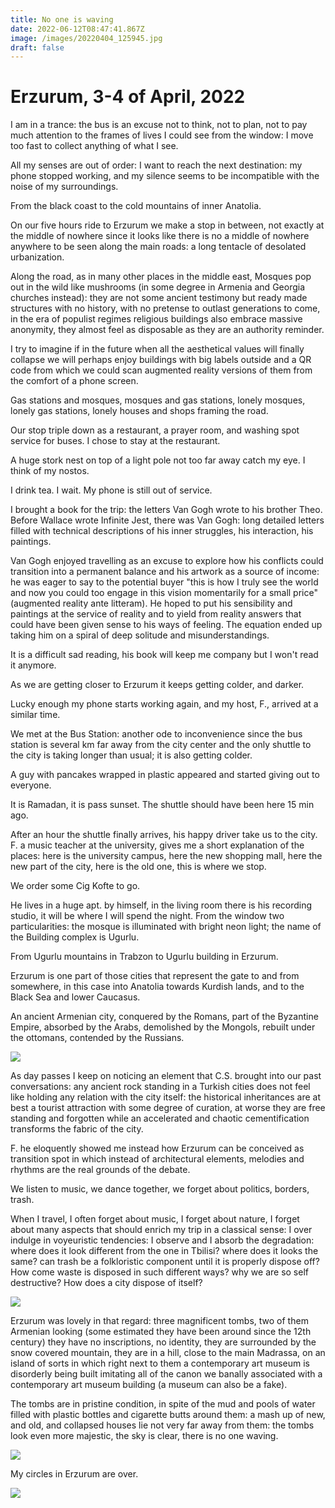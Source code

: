 ```yaml
---
title: No one is waving
date: 2022-06-12T08:47:41.867Z
image: /images/20220404_125945.jpg
draft: false
---
```

# Erzurum, 3-4 of April, 2022

I am in a trance: the bus is an excuse not to think, not to plan, not to pay much attention to the frames of lives I could see from the window: I move too fast to collect anything of what I see.

All my senses are out of order: I want to reach the next destination: my phone stopped working, and my silence seems to be incompatible with the noise of my surroundings.

From the black coast to the cold mountains of inner Anatolia.

On our five hours ride to Erzurum we make a stop in between, not exactly at the middle of nowhere since it looks like there is no a middle of nowhere anywhere to be seen along the main roads: a long tentacle of desolated urbanization.

Along the road, as in many other places in the middle east, Mosques pop out in the wild like mushrooms (in some degree in Armenia and Georgia churches instead): they are not some ancient testimony but ready made structures with no history, with no pretense to outlast generations to come, in the era of populist regimes religious buildings also embrace massive anonymity, they almost feel as disposable as they are an authority reminder.

I try to imagine if in the future when all the aesthetical values will finally collapse we will perhaps enjoy buildings with big labels outside and a QR code from which we could scan augmented reality versions of them from the comfort of a phone screen.

Gas stations and mosques, mosques and gas stations, lonely mosques, lonely gas stations, lonely houses and shops framing the road.

Our stop triple down as a restaurant, a prayer room, and washing spot service for buses. 
I chose to stay at the restaurant.

A huge stork nest on top of a light pole not too far away catch my eye. I think of my nostos.

I drink tea. I wait. My phone is still out of service.

I brought a book for the trip: the letters Van Gogh wrote to his brother Theo. Before Wallace wrote Infinite Jest, there was Van Gogh: long detailed letters filled with technical descriptions of his inner struggles, his interaction, his paintings.

Van Gogh enjoyed travelling as an excuse to explore how his conflicts could transition into a permanent balance and his artwork as a source of income: he was eager to say to the potential buyer "this is how I truly see the world and now you could too engage in this vision momentarily for a small price" (augmented reality ante litteram). He hoped to put his sensibility and paintings at the service of reality and to yield from reality answers that could have been given sense to his ways of feeling. The equation ended up taking him on a spiral of deep solitude and misunderstandings.

It is a difficult sad reading, his book will keep me company but I won't read it anymore.

As we are getting closer to Erzurum it keeps getting colder, and darker.

Lucky enough my phone starts working again, and my host, F., arrived at a similar time.

We met at the Bus Station: another ode to inconvenience since the bus station is several km far away from the city center and the only shuttle to the city is taking longer than usual; it is also getting colder.

A guy with pancakes wrapped in plastic appeared and started giving out to everyone.

It is Ramadan, it is pass sunset. The shuttle should have been here 15 min ago.

After an hour the shuttle finally arrives, his happy driver take us to the city. F. a music teacher at the university, gives me a short explanation of the places: here is the university campus, here the new shopping mall, here the new part of the city, here is the old one, this is where we stop.

We order some Cig Kofte to go.

He lives in a huge apt. by himself, in the living room there is his recording studio, it will be where I will spend the night. From the window two particularities: the mosque is illuminated with bright neon light; the name of the Building complex is Ugurlu.

From Ugurlu mountains in Trabzon to Ugurlu building in Erzurum.

Erzurum is one part of those cities that represent the gate to and from somewhere, in this case into Anatolia towards Kurdish lands, and to the Black Sea and lower Caucasus.

An ancient Armenian city, conquered by the Romans, part of the Byzantine Empire, absorbed by the Arabs, demolished by the Mongols, rebuilt under the ottomans, contended by the Russians.

![](/images/20220404_130924.jpg)

As day passes I keep on noticing an element that C.S. brought into our past conversations: any ancient rock standing in a Turkish cities does not feel like holding any relation with the city itself: the historical inheritances are at best a tourist attraction with some degree of curation, at worse they are free standing and forgotten while an accelerated and chaotic cementification transforms the fabric of the city.

F. he eloquently showed me instead how Erzurum can be conceived as transition spot in which instead of architectural elements, melodies and rhythms are the real grounds of the debate.

We listen to music, we dance together, we forget about politics, borders, trash.

When I travel, I often forget about music, I forget about nature, I forget about many aspects that should enrich my trip in a classical sense: I over indulge in voyeuristic tendencies: I observe and I absorb the degradation: where does it look different from the one in Tbilisi? where does it looks the same? can trash be a folkloristic component until it is properly dispose off?
How come waste is disposed in such different ways? why we are so self destructive? How does a city dispose of itself? 

![](/images/20220404_125203.jpg)

Erzurum was lovely in that regard: three magnificent tombs, two of them Armenian looking (some estimated they have been around since the 12th century) they have no inscriptions, no identity, they are surrounded by the snow covered mountain, they are in a hill, close to the main Madrassa, on an island of sorts in which right next to them a contemporary art museum is disorderly being built imitating all of the canon we banally associated with a contemporary art museum building (a museum can also be a fake).

The tombs are in pristine condition, in spite of the mud and pools of water filled with plastic bottles and cigarette butts around them: a mash up of new, and old, and collapsed houses lie not very far away from them: the tombs look even more majestic, the sky is clear, there is no one waving.



![](/images/20220404_145354.jpg)

My circles in Erzurum are over.

![](/images/20220404_131157.jpg)